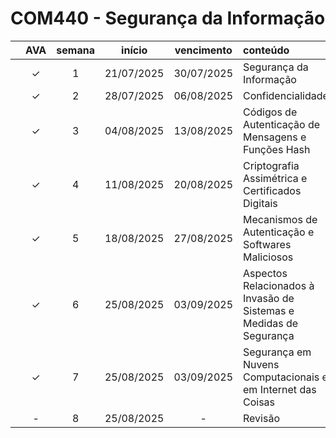 # COM440 - Segurança da Informação

| | AVA | semana | início | vencimento | conteúdo |
|:---:|:---:|:---:|:---:|:---:|:---|
| | &check; | 1 | 21/07/2025 | 30/07/2025 | Segurança da Informação |
| | &check; | 2 | 28/07/2025 | 06/08/2025 | Confidencialidade |
| | &check; | 3 | 04/08/2025 | 13/08/2025 | Códigos de Autenticação de Mensagens e Funções Hash |
| | &check; | 4 | 11/08/2025 | 20/08/2025 | Criptografia Assimétrica e Certificados Digitais |
| | &check; | 5 | 18/08/2025 | 27/08/2025 | Mecanismos de Autenticação e Softwares Maliciosos |
| | &check; | 6 | 25/08/2025 | 03/09/2025 | Aspectos Relacionados à Invasão de Sistemas e Medidas de Segurança |
| | &check; | 7 | 25/08/2025 | 03/09/2025 | Segurança em Nuvens Computacionais e em Internet das Coisas |
| | - | 8 | 25/08/2025 | - | Revisão |